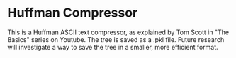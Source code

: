 # Huffman Compressor

This is a Huffman ASCII text compressor, as explained by Tom Scott in "The Basics" series on Youtube.
The tree is saved as a .pkl file. Future research will investigate a way to save the tree in a smaller, more efficient format.
    
    
